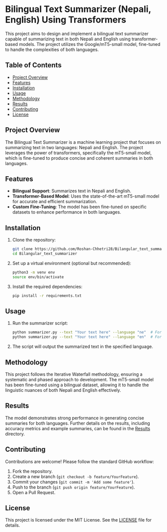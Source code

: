 
# Bilingual Text Summarizer (Nepali, English) Using Transformers

This project aims to design and implement a bilingual text summarizer capable of summarizing text in both Nepali and English using transformer-based models. The project utilizes the Google/mT5-small model, fine-tuned to handle the complexities of both languages.

## Table of Contents

- [Project Overview](#project-overview)
- [Features](#features)
- [Installation](#installation)
- [Usage](#usage)
- [Methodology](#methodology)
- [Results](#results)
- [Contributing](#contributing)
- [License](#license)

## Project Overview

The Bilingual Text Summarizer is a machine learning project that focuses on summarizing text in two languages: Nepali and English. The project leverages the power of transformers, specifically the mT5-small model, which is fine-tuned to produce concise and coherent summaries in both languages.

## Features

- **Bilingual Support**: Summarizes text in Nepali and English.
- **Transformer-Based Model**: Uses the state-of-the-art mT5-small model for accurate and efficient summarization.
- **Custom Fine-Tuning**: The model has been fine-tuned on specific datasets to enhance performance in both languages.

## Installation

1. Clone the repository:

   ```bash
   git clone https://github.com/Roshan-Chhetri28/Bilangular_text_summarizer.git
   cd Bilangular_text_summarizer
   ```

2. Set up a virtual environment (optional but recommended):

   ```bash
   python3 -m venv env
   source env/bin/activate
   ```

3. Install the required dependencies:

   ```bash
   pip install -r requirements.txt
   ```

## Usage

1. Run the summarizer script:

   ```bash
   python summarizer.py --text "Your text here" --language "ne"  # For Nepali
   python summarizer.py --text "Your text here" --language "en"  # For English
   ```

2. The script will output the summarized text in the specified language.

## Methodology

This project follows the Iterative Waterfall methodology, ensuring a systematic and phased approach to development. The mT5-small model has been fine-tuned using a bilingual dataset, allowing it to handle the linguistic nuances of both Nepali and English effectively.

## Results

The model demonstrates strong performance in generating concise summaries for both languages. Further details on the results, including accuracy metrics and example summaries, can be found in the [Results](results/) directory.

## Contributing

Contributions are welcome! Please follow the standard GitHub workflow:

1. Fork the repository.
2. Create a new branch (`git checkout -b feature/YourFeature`).
3. Commit your changes (`git commit -m 'Add some feature'`).
4. Push to the branch (`git push origin feature/YourFeature`).
5. Open a Pull Request.

## License

This project is licensed under the MIT License. See the [LICENSE](LICENSE) file for details.
